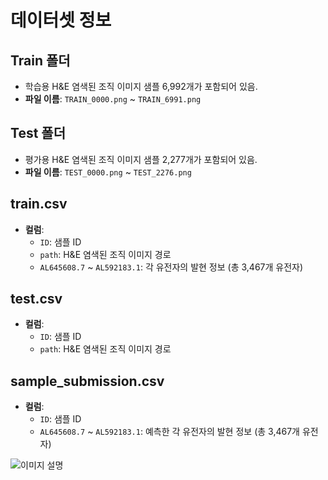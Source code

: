 # 데이터셋 정보

## Train 폴더
- 학습용 H&E 염색된 조직 이미지 샘플 6,992개가 포함되어 있음.
- **파일 이름**: `TRAIN_0000.png` ~ `TRAIN_6991.png`

## Test 폴더
- 평가용 H&E 염색된 조직 이미지 샘플 2,277개가 포함되어 있음.
- **파일 이름**: `TEST_0000.png` ~ `TEST_2276.png`

## train.csv
- **컬럼**:
  - `ID`: 샘플 ID
  - `path`: H&E 염색된 조직 이미지 경로
  - `AL645608.7` ~ `AL592183.1`: 각 유전자의 발현 정보 (총 3,467개 유전자)

## test.csv
- **컬럼**:
  - `ID`: 샘플 ID
  - `path`: H&E 염색된 조직 이미지 경로

## sample_submission.csv
- **컬럼**:
  - `ID`: 샘플 ID
  - `AL645608.7` ~ `AL592183.1`: 예측한 각 유전자의 발현 정보 (총 3,467개 유전자)

![이미지 설명](https://postfiles.pstatic.net/MjAyNDEwMDRfMTc0/MDAxNzI4MDIwNDYwMjM5.gpe2l86Rq9rlwZbhA8pOc0buNgquh7Aw6OsCpGqxUEMg.3k2eTQSMzwEK33lX9FljB65v9OV2XrqnYYghofWu1dcg.PNG/236382-MAI-poster-%EC%B5%9C%EC%A2%85%EB%B3%B8.png?type=w3840)

